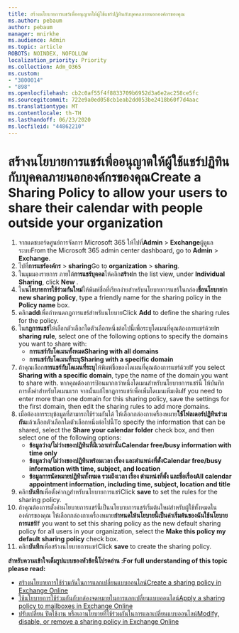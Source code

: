 ```yaml
---
title: สร้างนโยบายการแชร์เพื่ออนุญาตให้ผู้ใช้แชร์ปฏิทินกับบุคคลภายนอกองค์กรของคุณ
ms.author: pebaum
author: pebaum
manager: mnirkhe
ms.audience: Admin
ms.topic: article
ROBOTS: NOINDEX, NOFOLLOW
localization_priority: Priority
ms.collection: Adm_O365
ms.custom:
- "3800014"
- "898"
ms.openlocfilehash: cb2c0af55f4f8833709b6952d3a6e2ac258ce5fc
ms.sourcegitcommit: 722e9a0ed058cb1eab2dd053be2418b60f7d4aac
ms.translationtype: MT
ms.contentlocale: th-TH
ms.lasthandoff: 06/23/2020
ms.locfileid: "44862210"
---
```

# <a name="create-a-sharing-policy-to-allow-your-users-to-share-their-calendar-with-people-outside-your-organization"></a><span data-ttu-id="65dbd-102">สร้างนโยบายการแชร์เพื่ออนุญาตให้ผู้ใช้แชร์ปฏิทินกับบุคคลภายนอกองค์กรของคุณ</span><span class="sxs-lookup"><span data-stu-id="65dbd-102">Create a Sharing Policy to allow your users to share their calendar with people outside your organization</span></span>

1. <span data-ttu-id="65dbd-103">จากแดชบอร์ดศูนย์การจัดการ Microsoft 365 ให้ไปที่**Admin**  >  **Exchange**ผู้ดูแลระบบ</span><span class="sxs-lookup"><span data-stu-id="65dbd-103">From the Microsoft 365 admin center dashboard, go to **Admin** > **Exchange**.</span></span>
2. <span data-ttu-id="65dbd-104">ไปที่**การแชร์องค์กร**  >  **sharing**</span><span class="sxs-lookup"><span data-stu-id="65dbd-104">Go to **organization** > **sharing**.</span></span>
3. <span data-ttu-id="65dbd-105">ในมุมมองรายการ ภายใต้**การแชร์บุคคล**ให้คลิก**สร้าง**</span><span class="sxs-lookup"><span data-stu-id="65dbd-105">In the list view, under **Individual Sharing**, click **New** .</span></span>
4. <span data-ttu-id="65dbd-106">ใน**นโยบายการใช้ร่วมกันใหม่**ให้พิมพ์ชื่อที่เรียกง่ายสําหรับนโยบายการแชร์ในกล่อง**ชื่อนโยบาย**</span><span class="sxs-lookup"><span data-stu-id="65dbd-106">In **new sharing policy**, type a friendly name for the sharing policy in the **Policy name** box.</span></span>
5. <span data-ttu-id="65dbd-107">คลิก**add**เพื่อกําหนดกฎการแชร์สําหรับนโยบาย</span><span class="sxs-lookup"><span data-stu-id="65dbd-107">Click **Add**  to define the sharing rules for the policy.</span></span>
6. <span data-ttu-id="65dbd-108">ใน**กฎการแชร์**ให้เลือกตัวเลือกใดตัวเลือกหนึ่งต่อไปนี้เพื่อระบุโดเมนที่คุณต้องการแชร์ด้วย</span><span class="sxs-lookup"><span data-stu-id="65dbd-108">In **sharing rule**, select one of the following options to specify the domains you want to share with:</span></span>
    - <span data-ttu-id="65dbd-109">**การแชร์กับโดเมนทั้งหมด**</span><span class="sxs-lookup"><span data-stu-id="65dbd-109">**Sharing with all domains**</span></span>
    - <span data-ttu-id="65dbd-110">**การแชร์กับโดเมนที่ระบุ**</span><span class="sxs-lookup"><span data-stu-id="65dbd-110">**Sharing with a specific domain**</span></span>
8. <span data-ttu-id="65dbd-111">ถ้าคุณเลือก**การแชร์กับโดเมนที่ระบุ**ให้พิมพ์ชื่อของโดเมนที่คุณต้องการแชร์ด้วย</span><span class="sxs-lookup"><span data-stu-id="65dbd-111">If you select **Sharing with a specific domain**, type the name of the domain you want to share with.</span></span> <span data-ttu-id="65dbd-112">หากคุณต้องการป้อนมากกว่าหนึ่งโดเมนสําหรับนโยบายการแชร์นี้ ให้บันทึกการตั้งค่าสําหรับโดเมนแรก จากนั้นแก้ไขกฎการแชร์เพื่อเพิ่มโดเมนเพิ่มเติม</span><span class="sxs-lookup"><span data-stu-id="65dbd-112">If you need to enter more than one domain for this sharing policy, save the settings for the first domain, then edit the sharing rules to add more domains.</span></span>
9. <span data-ttu-id="65dbd-113">เมื่อต้องการระบุข้อมูลที่สามารถใช้ร่วมกันได้ ให้เลือกกล่องกาเครื่องหมาย**ใช้โฟลเดอร์ปฏิทินร่วมกัน**แล้วเลือกตัวเลือกใดตัวเลือกหนึ่งต่อไปนี้</span><span class="sxs-lookup"><span data-stu-id="65dbd-113">To specify the information that can be shared, select the **Share your calendar folder** check box, and then select one of the following options:</span></span>
    - <span data-ttu-id="65dbd-114">**ข้อมูลว่าง/ไม่ว่างของปฏิทินที่มีเวลาเท่านั้น**</span><span class="sxs-lookup"><span data-stu-id="65dbd-114">**Calendar free/busy information with time only**</span></span>
    - <span data-ttu-id="65dbd-115">**ข้อมูลว่าง/ไม่ว่างของปฏิทินพร้อมเวลา เรื่อง และตําแหน่งที่ตั้ง**</span><span class="sxs-lookup"><span data-stu-id="65dbd-115">**Calendar free/busy information with time, subject, and location**</span></span>
    - <span data-ttu-id="65dbd-116">**ข้อมูลการนัดหมายปฏิทินทั้งหมด รวมถึงเวลา เรื่อง ตําแหน่งที่ตั้ง และชื่อเรื่อง**</span><span class="sxs-lookup"><span data-stu-id="65dbd-116">**All calendar appointment information, including time, subject, location and title**</span></span>
11. <span data-ttu-id="65dbd-117">คลิก**บันทึก**เพื่อตั้งค่ากฎสําหรับนโยบายการแชร์</span><span class="sxs-lookup"><span data-stu-id="65dbd-117">Click **save** to set the rules for the sharing policy.</span></span>
12. <span data-ttu-id="65dbd-118">ถ้าคุณต้องการตั้งค่านโยบายการแชร์นี้เป็นนโยบายการแชร์เริ่มต้นใหม่สําหรับผู้ใช้ทั้งหมดในองค์กรของคุณ ให้เลือกกล่องกาเครื่องหมาย**กําหนดให้นโยบายนี้เป็นค่าเริ่มต้นของฉันใช้นโยบายการแชร์**</span><span class="sxs-lookup"><span data-stu-id="65dbd-118">If you want to set this sharing policy as the new default sharing policy for all users in your organization, select the **Make this policy my default sharing policy** check box.</span></span>
13. <span data-ttu-id="65dbd-119">คลิก**บันทึก**เพื่อสร้างนโยบายการแชร์</span><span class="sxs-lookup"><span data-stu-id="65dbd-119">Click **save** to create the sharing policy.</span></span>  

<span data-ttu-id="65dbd-120">**สําหรับความเข้าใจเต็มรูปแบบของหัวข้อนี้โปรดอ่าน :**</span><span class="sxs-lookup"><span data-stu-id="65dbd-120">**For full understanding of this topic please read:**</span></span>

- [<span data-ttu-id="65dbd-121">สร้างนโยบายการใช้ร่วมกันในการแลกเปลี่ยนแบบออนไลน์</span><span class="sxs-lookup"><span data-stu-id="65dbd-121">Create a sharing policy in Exchange Online</span></span>](https://docs.microsoft.com/exchange/sharing/sharing-policies/create-a-sharing-policy)
- [<span data-ttu-id="65dbd-122">ใช้นโยบายการใช้ร่วมกันกับกล่องจดหมายในการแลกเปลี่ยนแบบออนไลน์</span><span class="sxs-lookup"><span data-stu-id="65dbd-122">Apply a sharing policy to mailboxes in Exchange Online</span></span>](https://docs.microsoft.com/exchange/sharing/sharing-policies/apply-a-sharing-policy)
- [<span data-ttu-id="65dbd-123">ปรับเปลี่ยน ปิดใช้งาน หรือเอานโยบายที่ใช้ร่วมกันในการแลกเปลี่ยนแบบออนไลน์</span><span class="sxs-lookup"><span data-stu-id="65dbd-123">Modify, disable, or remove a sharing policy in Exchange Online</span></span>](https://docs.microsoft.com/exchange/sharing/sharing-policies/modify-a-sharing-policy)